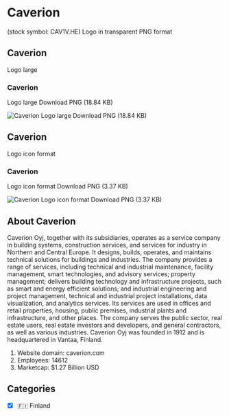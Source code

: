 # Caverion
 (stock symbol: CAV1V.HE) Logo in transparent PNG format

## Caverion
 Logo large

### Caverion
 Logo large Download PNG (18.84 KB)

![Caverion
 Logo large Download PNG (18.84 KB)](/img/orig/CAV1V.HE_BIG-25360734.png)

## Caverion
 Logo icon format

### Caverion
 Logo icon format Download PNG (3.37 KB)

![Caverion
 Logo icon format Download PNG (3.37 KB)](/img/orig/CAV1V.HE-47ee6d4a.png)

## About Caverion


Caverion Oyj, together with its subsidiaries, operates as a service company in building systems, construction services, and services for industry in Northern and Central Europe. It designs, builds, operates, and maintains technical solutions for buildings and industries. The company provides a range of services, including technical and industrial maintenance, facility management, smart technologies, and advisory services; property management; delivers building technology and infrastructure projects, such as smart and energy efficient solutions; and industrial engineering and project management, technical and industrial project installations, data visualization, and analytics services. Its services are used in offices and retail properties, housing, public premises, industrial plants and infrastructure, and other places. The company serves the public sector, real estate users, real estate investors and developers, and general contractors, as well as various industries. Caverion Oyj was founded in 1912 and is headquartered in Vantaa, Finland.

1. Website domain: caverion.com
2. Employees: 14612
3. Marketcap: $1.27 Billion USD


## Categories
- [x] 🇫🇮 Finland
